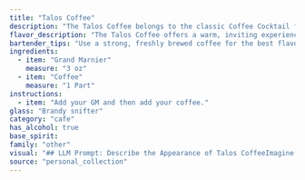 ```yaml
---
title: "Talos Coffee"
description: "The Talos Coffee belongs to the classic Coffee Cocktail family, drawing inspiration from the timeless tradition of pairing coffee with liqueurs. This drink's origins remain shrouded in mystery, but it likely emerged in the 20th century, reflecting the rising popularity of coffee-based cocktails. "
flavor_description: "The Talos Coffee offers a warm, inviting experience. The Grand Marnier's citrus notes intertwine with the rich, roasted coffee aroma, creating a complex and slightly bittersweet profile. The finish lingers with a subtle orange zest and a lingering coffee warmth, leaving you wanting more. "
bartender_tips: "Use a strong, freshly brewed coffee for the best flavor.  Chill the Grand Marnier beforehand to ensure a balanced, refreshing cocktail.  Use a good quality ice and a cocktail shaker for optimal dilution and chilling.  Strain into a chilled coupe glass for a sophisticated presentation.  A splash of orange bitters can add complexity. "
ingredients:
  - item: "Grand Marnier"
    measure: "3 oz"
  - item: "Coffee"
    measure: "1 Part"
instructions:
  - item: "Add your GM and then add your coffee."
glass: "Brandy snifter"
category: "cafe"
has_alcohol: true
base_spirit:
family: "other"
visual: "## LLM Prompt: Describe the Appearance of Talos CoffeeImagine a cocktail called Talos Coffee that features **Grand Marnier** and **coffee**. **Describe the appearance of this cocktail in detail, considering:*** **Color:**  What is the overall color of the drink? Is it a deep brown, a rich amber, or something else?  Are there any layers or gradients of color?* **Texture:** Is it a smooth, silky drink? Are there any visible particles or sediments? * **Garnish:** Is there a garnish on top of the drink? If so, what kind and how does it add to the visual appeal?* **Glassware:** What type of glass is the Talos Coffee served in?  Does the glass shape enhance the presentation?**Remember to use descriptive language to evoke the visual experience of the cocktail.** "
source: "personal_collection"
---
```


